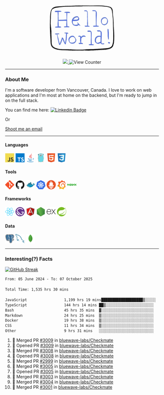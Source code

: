 <div align="center">
    <img src="./img/hello_world.webp" height="200px" width="">
    <div>
        <a href="https://www.linkedin.com/in/ajhollid">
            <img src="https://img.shields.io/badge/LinkedIn-blue"/>
        </a>
        <img src="https://komarev.com/ghpvc/?username=ajhollid&color=yellow" alt="View Counter">
    </div>
</div>

---

### About Me

I'm a software developer from Vancouver, Canada. I love to work on web applications and I'm most at home on the backend, but I'm ready to jump in on the full stack.

You can find me here: [![Linkedin Badge](https://img.shields.io/badge/-ajhollid-blue?style=flat&logo=Linkedin&logoColor=white)](https://www.linkedin.com/in/ajhollid)

Or

[Shoot me an email](mailto:ajhollid@gmail.com)

---

#### Languages

<div>
    <img src="./img/devicons/javascript-original.svg" width=30 height=30 alt="JavaScript">
    <img src="/img/devicons/typescript-original.svg" width=30 height=30 alt="TypeScript">
    <img src="./img/devicons/java-original.svg" width=30 height=30 alt="Java">
    <img src="./img/devicons/go-original.svg" width=30 height=30 alt="Golang">
    <img src="./img/devicons/html5-original.svg" width=30 height=30 alt="HTML 5">
    <img src="./img/devicons/css3-original.svg" width=30 height=30 alt="CSS 3">
</div>

#### Tools

<div>
    <img src="./img/devicons/git-original.svg" width=30 height=30 alt="Git">
    <img src="./img/devicons/github-original.svg" width=30 height=30 alt="Github">
    <img src="./img/devicons/docker-original.svg" width=30 
    height=30 alt="Docker">
    <img src="./img/devicons/kubernetes-original.svg" width=30 height=30 alt="K8">
    <img src="./img/devicons/prometheus-original.svg" width=30 height=30 alt="Prometheus">
    <img src="./img/devicons/grafana-original.svg" width=30 height=30 alt="Grafana">
    <img src="./img/devicons/nginx-original.svg" width=30 height=30 alt="Nginx">
</div>

#### Frameworks

<div>
    <img src="./img/devicons/react-original.svg" width=30 height=30 alt="React">
    <img src="./img/devicons/gatsby-original.svg" width=30 height=30 alt="Gatsby">
    <img src="./img/devicons/angularjs-original.svg" width=30 height=30 alt="AngularJS">
    <img src="./img/devicons/nodejs-original.svg" width=30 height=30 alt="NodeJS">
    <img src="./img/devicons/express-original.svg" width=30 height=30 alt="Express">
    <img src="./img/devicons/spring-original.svg" width=30 height=30 alt="Spring">
</div>

#### Data

<div>
    <img src="./img/devicons/postgresql-original.svg" width=30 height=30 alt="Postgresql">
    <img src="./img/devicons/mysql-original.svg" width=30 height=30 alt="Mysql">
    <img src="./img/devicons/mongodb-original.svg" width=30 height=30 alt="MongoDB">
</div>

---

### Interesting(?) Facts

[![GitHub Streak](http://github-readme-streak-stats.herokuapp.com?user=ajhollid)](https://git.io/streak-stats)

 <!--START_SECTION:waka-->

```txt
From: 05 June 2024 - To: 07 October 2025

Total Time: 1,535 hrs 30 mins

JavaScript                 1,199 hrs 19 mins███████████████████▒░░░░░   77.62 %
TypeScript                 144 hrs 14 mins ██▒░░░░░░░░░░░░░░░░░░░░░░   09.34 %
Bash                       45 hrs 35 mins  ▓░░░░░░░░░░░░░░░░░░░░░░░░   02.95 %
Markdown                   24 hrs 25 mins  ▒░░░░░░░░░░░░░░░░░░░░░░░░   01.58 %
Docker                     19 hrs 38 mins  ▒░░░░░░░░░░░░░░░░░░░░░░░░   01.27 %
CSS                        11 hrs 34 mins  ▒░░░░░░░░░░░░░░░░░░░░░░░░   00.75 %
Other                      9 hrs 31 mins   ░░░░░░░░░░░░░░░░░░░░░░░░░   00.62 %
```

<!--END_SECTION:waka-->


<!--START_SECTION:activity-->
1. 🎉 Merged PR [#3009](https://github.com/bluewave-labs/Checkmate/pull/3009) in [bluewave-labs/Checkmate](https://github.com/bluewave-labs/Checkmate)
2. 💪 Opened PR [#3009](https://github.com/bluewave-labs/Checkmate/pull/3009) in [bluewave-labs/Checkmate](https://github.com/bluewave-labs/Checkmate)
3. 🎉 Merged PR [#3008](https://github.com/bluewave-labs/Checkmate/pull/3008) in [bluewave-labs/Checkmate](https://github.com/bluewave-labs/Checkmate)
4. 💪 Opened PR [#3008](https://github.com/bluewave-labs/Checkmate/pull/3008) in [bluewave-labs/Checkmate](https://github.com/bluewave-labs/Checkmate)
5. 🎉 Merged PR [#2999](https://github.com/bluewave-labs/Checkmate/pull/2999) in [bluewave-labs/Checkmate](https://github.com/bluewave-labs/Checkmate)
6. 🎉 Merged PR [#3005](https://github.com/bluewave-labs/Checkmate/pull/3005) in [bluewave-labs/Checkmate](https://github.com/bluewave-labs/Checkmate)
7. 💪 Opened PR [#3005](https://github.com/bluewave-labs/Checkmate/pull/3005) in [bluewave-labs/Checkmate](https://github.com/bluewave-labs/Checkmate)
8. 🎉 Merged PR [#3003](https://github.com/bluewave-labs/Checkmate/pull/3003) in [bluewave-labs/Checkmate](https://github.com/bluewave-labs/Checkmate)
9. 🎉 Merged PR [#3004](https://github.com/bluewave-labs/Checkmate/pull/3004) in [bluewave-labs/Checkmate](https://github.com/bluewave-labs/Checkmate)
10. 🎉 Merged PR [#3001](https://github.com/bluewave-labs/Checkmate/pull/3001) in [bluewave-labs/Checkmate](https://github.com/bluewave-labs/Checkmate)
<!--END_SECTION:activity-->
